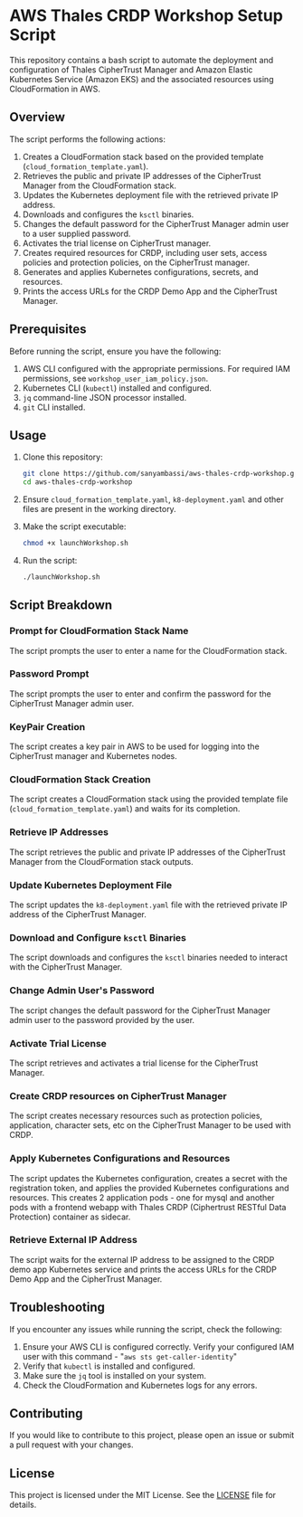 # AWS Thales CRDP Workshop Setup Script

This repository contains a bash script to automate the deployment and configuration of Thales CipherTrust Manager and Amazon Elastic Kubernetes Service (Amazon EKS) and the associated resources using CloudFormation in AWS.

## Overview

The script performs the following actions:

1. Creates a CloudFormation stack based on the provided template (`cloud_formation_template.yaml`).
2. Retrieves the public and private IP addresses of the CipherTrust Manager from the CloudFormation stack.
3. Updates the Kubernetes deployment file with the retrieved private IP address.
4. Downloads and configures the `ksctl` binaries.
5. Changes the default password for the CipherTrust Manager admin user to a user supplied password.
6. Activates the trial license on CipherTrust manager.
7. Creates required resources for CRDP, including user sets, access policies and protection policies, on the CipherTrust manager.
8. Generates and applies Kubernetes configurations, secrets, and resources.
9. Prints the access URLs for the CRDP Demo App and the CipherTrust Manager.

## Prerequisites

Before running the script, ensure you have the following:

1. AWS CLI configured with the appropriate permissions. For required IAM permissions, see `workshop_user_iam_policy.json`.
2. Kubernetes CLI (`kubectl`) installed and configured.
3. `jq` command-line JSON processor installed.
4. `git` CLI installed.

## Usage

1. Clone this repository:
    ```sh
    git clone https://github.com/sanyambassi/aws-thales-crdp-workshop.git
    cd aws-thales-crdp-workshop
    ```

2. Ensure `cloud_formation_template.yaml`, `k8-deployment.yaml` and other files are present in the working directory.

3. Make the script executable:
    ```sh
    chmod +x launchWorkshop.sh
    ```

4. Run the script:
    ```sh
    ./launchWorkshop.sh
    ```

## Script Breakdown

### Prompt for CloudFormation Stack Name

The script prompts the user to enter a name for the CloudFormation stack. 

### Password Prompt

The script prompts the user to enter and confirm the password for the CipherTrust Manager admin user.

### KeyPair Creation

The script creates a key pair in AWS to be used for logging into the CipherTrust manager and Kubernetes nodes.

### CloudFormation Stack Creation

The script creates a CloudFormation stack using the provided template file (`cloud_formation_template.yaml`) and waits for its completion.

### Retrieve IP Addresses

The script retrieves the public and private IP addresses of the CipherTrust Manager from the CloudFormation stack outputs.

### Update Kubernetes Deployment File

The script updates the `k8-deployment.yaml` file with the retrieved private IP address of the CipherTrust Manager.

### Download and Configure `ksctl` Binaries

The script downloads and configures the `ksctl` binaries needed to interact with the CipherTrust Manager.

### Change Admin User's Password

The script changes the default password for the CipherTrust Manager admin user to the password provided by the user.

### Activate Trial License

The script retrieves and activates a trial license for the CipherTrust Manager.

### Create CRDP resources on CipherTrust Manager

The script creates necessary resources such as protection policies, application, character sets, etc on the CipherTrust Manager to be used with CRDP.

### Apply Kubernetes Configurations and Resources

The script updates the Kubernetes configuration, creates a secret with the registration token, and applies the provided Kubernetes configurations and resources. This creates 2 application pods - one for mysql and another pods with a frontend webapp with Thales CRDP (Ciphertrust RESTful Data Protection) container as sidecar. 

### Retrieve External IP Address

The script waits for the external IP address to be assigned to the CRDP demo app Kubernetes service and prints the access URLs for the CRDP Demo App and the CipherTrust Manager.

## Troubleshooting

If you encounter any issues while running the script, check the following:

1. Ensure your AWS CLI is configured correctly. Verify your configured IAM user with this command - "`aws sts get-caller-identity`"
2. Verify that `kubectl` is installed and configured.
3. Make sure the `jq` tool is installed on your system.
4. Check the CloudFormation and Kubernetes logs for any errors.

## Contributing

If you would like to contribute to this project, please open an issue or submit a pull request with your changes.

## License

This project is licensed under the MIT License. See the [LICENSE](LICENSE) file for details.

